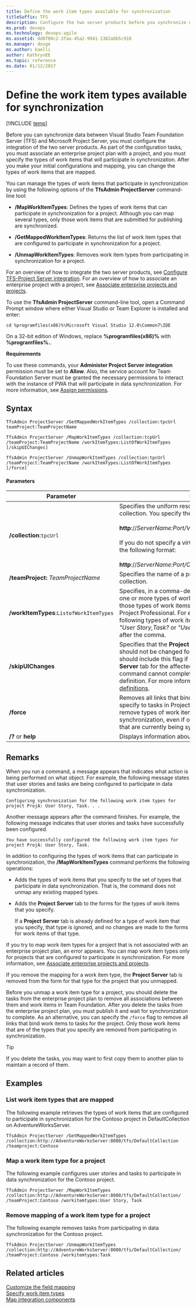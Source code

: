 ```yaml
---
title: Define the work item types available for synchronization
titleSuffix: TFS 
description: Configure the two server products before you synchronize data between Team Foundation Server & Project Server
ms.prod: devops
ms.technology: devops-agile
ms.assetid: dd8f80c2-3faa-45a2-9941-1382a8b5c910
ms.manager: douge
ms.author: kaelliauthor: KathrynEE
ms.topic: reference
ms.date: 01/12/2017
---
```


# Define the work item types available for synchronization

[!INCLUDE [temp](../_shared/tfs-ps-sync-header.md)]

<a name="Top"></a> Before you can synchronize data between Visual Studio Team Foundation Server (TFS) and Microsoft Project Server, you must configure the integration of the two server products. As part of the configuration tasks, you must associate an enterprise project plan with a project, and you must specify the types of work items that will participate in synchronization. After you make your initial configurations and mapping, you can change the types of work items that are mapped.  
  
 You can manage the types of work items that participate in synchronization by using the following options of the **TfsAdmin ProjectServer** command-line tool:  
  
-   **/MapWorkItemTypes**: Defines the types of work items that can participate in synchronization for a project. Although you can map several types, only those work items that are submitted for publishing are synchronized.  
  
-   **/GetMappedWorkItemTypes**: Returns the list of work item types that are configured to participate in synchronization for a project.  
  
-   **/UnmapWorkItemTypes**: Removes work item types from participating in synchronization for a project.  
  
 For an overview of how to integrate the two server products, see [Configure TFS-Project Server integration](configure-tfs-project-server-integration.md). For an overview of how to associate an enterprise project with a project, see [Associate enterprise projects and projects](manage-associations-enterprise-projects.md).  
  
 To use the **TfsAdmin ProjectServer** command-line tool, open a Command Prompt window where either Visual Studio or Team Explorer is installed and enter:  
  
```  
cd %programfiles(x86)%\Microsoft Visual Studio 12.0\Common7\IDE  
```  
  
 On a 32-bit edition of Windows, replace **%programfiles(x86)%** with **%programfiles%.**.  
  
 **Requirements**  
  
 To use these commands, your **Administer Project Server integration** permission must be set to **Allow**. Also, the service account for Team Foundation Server must be granted the necessary permissions to interact with the instance of PWA that will participate in data synchronization.  For more information, see [Assign permissions](assign-permissions-support-tfs-project-server-integration.md).  
   
  
## Syntax  
  
```  
TfsAdmin ProjectServer /GetMappedWorkItemTypes /collection:tpcUrl teamProject:TeamProjectName  
```  
  
```  
TfsAdmin ProjectServer /MapWorkItemTypes /collection:tcpUrl /teamProject:TeamProjectName /workItemTypes:ListOfWorkItemTypes [/skipUIChanges]  
```  
  
```  
TfsAdmin ProjectServer /UnmapWorkItemTypes /collection:tpcUrl /teamProject:TeamProjectName /workItemTypes:ListOfWorkItemTypes [/force]  
```  
  
#### Parameters  
  
|**Parameter**|**Description**|  
|-------------------|---------------------|  
|**/collection**:`tpcUrl`|Specifies the uniform resource locator (URL) of a project collection. You specify the URL in the following format:<br /><br /> **http**://*ServerName:Port/VirtualDirectoryName/CollectionName*<br /><br /> If you do not specify a virtual directory, you specify the URL in the following format:<br /><br /> **http**://*ServerName:Port/CollectionName*|  
|**/teamProject:** *TeamProjectName*|Specifies the name of a project that is defined in the project collection.|  
|**/workItemTypes**:`ListofWorkItemTypes`|Specifies, in a comma-delimited list, the reference names of one or more types of work items. You should specify only those types of work items whose data you want to track in Project Professional. For example, you can specify the following types of work items to support an Agile process as *"User Story,Task?* or *"User Story,Task*. Do not include a space after the comma.|  
|**/skipUIChanges**|Specifies that the **Project Server** tab in the work item form should not be changed for the types that you specify. You should include this flag if you have customized the **Project Server** tab for the affected types or the `MapWorkItemTypes` command cannot complete. You can manually update a type definition. For more information, see [Added elements to WIT definitions](xml-elements-added-to-wit-definition.md).|  
|**/force**|Removes all links that bind work items of the types that you specify to tasks in Project. If you use this option, you can remove types of work items from participating in data synchronization, even if one or more work items of that type that are currently being synchronized.|  
|**/?** or **help**|Displays information about the command.|  
  
## Remarks  
 When you run a command, a message appears that indicates what action is being performed on what object. For example, the following message states that user stories and tasks are being configured to participate in data synchronization.  
  
```  
Configuring synchronization for the following work item types for project ProjA: User Story, Task. . .   
```  
  
 Another message appears after the command finishes. For example, the following message indicates that user stories and tasks have successfully been configured.  
  
```  
You have successfully configured the following work item types for project ProjA: User Story, Task.  
```  
  
 In addition to configuring the types of work items that can participate in synchronization, the **/MapWorkItemTypes** command performs the following operations:  
  
-   Adds the types of work items that you specify to the set of types that participate in data synchronization. That is, the command does not unmap any existing mapped types.  
  
-   Adds the **Project Server** tab to the forms for the types of work items that you specify.  
  
     If a **Project Server** tab is already defined for a type of work item that you specify, that type is ignored, and no changes are made to the forms for work items of that type.  
  
 If you try to map work item types for a project that is not associated with an enterprise project plan, an error appears. You can map work item types only for projects that are configured to participate in synchronization. For more information, see [Associate enterprise projects and projects](manage-associations-enterprise-projects.md).  
  
 If you remove the mapping for a work item type, the **Project Server** tab is removed from the form for that type for the project that you unmapped.  
  
 Before you unmap a work item type for a project, you should delete the tasks from the enterprise project plan to remove all associations between them and work items in Team Foundation. After you delete the tasks from the enterprise project plan, you must publish it and wait for synchronization to complete. As an alternative, you can specify the `/force` flag to remove all links that bind work items to tasks for the project. Only those work items that are of the types that you specify are removed from participating in synchronization.  
  
> [!TIP]
>  If you delete the tasks, you may want to first copy them to another plan to maintain a record of them.  
  
## Examples  
  
### List work item types that are mapped  
 The following example retrieves the types of work items that are configured to participate in synchronization for the Contoso project in DefaultCollection on AdventureWorksServer.  
  
```  
TfsAdmin ProjectServer /GetMappedWorkItemTypes /collection:http://AdventureWorksServer:8080/tfs/DefaultCollection /teamproject:Contoso  
```  
  
### Map a work item type for a project  
 The following example configures user stories and tasks to participate in data synchronization for the Contoso project.  
  
```  
TfsAdmin ProjectServer /MapWorkItemTypes /collection:http://AdventureWorksServer:8080/tfs/DefaultCollection/ /teamProject:Contoso /workitemtypes:User Story, Task 
```  
  
### Remove mapping of a work item type for a project  
 The following example removes tasks from participating in data synchronization for the Contoso project.  
  
```  
TfsAdmin ProjectServer /UnmapWorkItemTypes /collection:http://AdventureWorksServer:8080/tfs/DefaultCollection/ /teamProject:Contoso /workitemtypes:Task  
```  
  
## Related articles  
 [Customize the field mapping](customize-field-mapping-tfs-project-server.md)   
 [Specify work item types](specify-wits-to-synchronize.md)   
 [Map integration components](map-integration-components.md)
